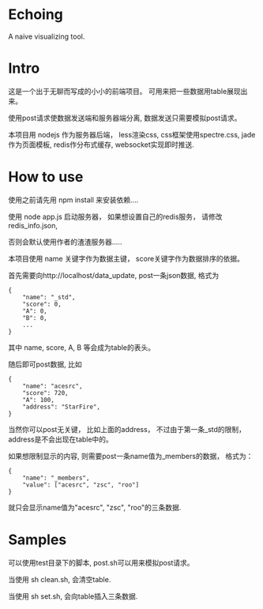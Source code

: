 # Echoing
A naive visualizing tool.

# Intro

这是一个出于无聊而写成的小小的前端项目。 可用来把一些数据用table展现出来。

使用post请求使数据发送端和服务器端分离, 数据发送只需要模拟post请求。

本项目用 nodejs 作为服务器后端， less渲染css, css框架使用spectre.css, jade作为页面模板, redis作分布式缓存, websocket实现即时推送.

# How to use

使用之前请先用 npm install 来安装依赖....

使用 node app.js 启动服务器， 如果想设置自己的redis服务， 请修改 redis_info.json, 

否则会默认使用作者的渣渣服务器.....

本项目使用 name 关键字作为数据主键， score关键字作为数据排序的依据。 

首先需要向http://localhost/data_update, post一条json数据, 格式为 

```
{
    "name": "_std",
    "score": 0,
    "A": 0,
    "B": 0,
    ...
}
```

其中 name, score, A, B 等会成为table的表头。 

随后即可post数据, 比如

```
{
    "name": "acesrc",
    "score": 720,
    "A": 100,
    "address": "StarFire",
}
```

当然你可以post无关键， 比如上面的address， 不过由于第一条_std的限制， address是不会出现在table中的。 

如果想限制显示的内容, 则需要post一条name值为_members的数据， 格式为：

```
{
    "name": "_members",
    "value": ["acesrc", "zsc", "roo"]
}
```

就只会显示name值为"acesrc", "zsc", "roo"的三条数据.

# Samples

可以使用test目录下的脚本, post.sh可以用来模拟post请求。

当使用 sh clean.sh, 会清空table.

当使用 sh set.sh, 会向table插入三条数据.
